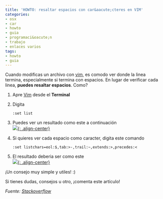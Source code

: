 ```yaml
---
title: 'HOWTO: resaltar espacios con car&aacute;cteres en VIM'
categories:
- osx
- car
- howto
- guia
- programaci&oacute;n
- trabajo
- enlaces varios
tags:
- howto
- guia
---
```

Cuando modificas un archivo con [vim](http://www.vim.org/), es comodo ver
donde la linea termina, especialmente si termina con espacios. En lugar de
verificar cada linea, **puedes resaltar espacios**. Como?

  1. Apre [Vim](http://www.vim.org/) desde el **Terminal**
  2. Digita 

     ```
     :set list
     ```
  3. Puedes ver un resultado como este a continuación  
     [![]({{site.url}}/images/vimsetlist1.png){: .align-center}]({{site.url}}/images/vimsetlist1.png)
  4. Si quieres ver cada espacio como caracter, digita este comando 

     ```
     :set listchars=eol:$,tab:>-,trail:~,extends:>,precedes:<
     ```
  5. El resultado deberia ser como este  
     [![]({{site.url}}/images/vimsetlist2.png){: .align-center}]({{site.url}}/images/vimsetlist2.png)

¡Un consejo muy simple y utiles! :)

Si tienes dudas, consejos u otro, ¡comenta este artículo!

_Fuente: [Stackoverflow](http://stackoverflow.com/questions/1675688/make-vim-show-all-white-spaces-as-a-character)_

